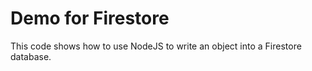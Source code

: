 # Demo for Firestore

This code shows how to use NodeJS to write an object into a Firestore database.